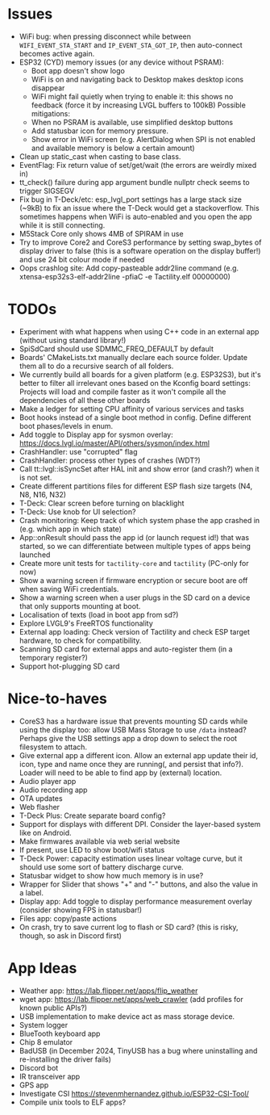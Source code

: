 # Issues
- WiFi bug: when pressing disconnect while between `WIFI_EVENT_STA_START` and `IP_EVENT_STA_GOT_IP`, then auto-connect becomes active again.
- ESP32 (CYD) memory issues (or any device without PSRAM):
  - Boot app doesn't show logo 
  - WiFi is on and navigating back to Desktop makes desktop icons disappear
  - WiFi might fail quietly when trying to enable it: this shows no feedback (force it by increasing LVGL buffers to 100kB)
  Possible mitigations: 
  - When no PSRAM is available, use simplified desktop buttons
  - Add statusbar icon for memory pressure.
  - Show error in WiFi screen (e.g. AlertDialog when SPI is not enabled and available memory is below a certain amount)
- Clean up static_cast when casting to base class.
- EventFlag: Fix return value of set/get/wait (the errors are weirdly mixed in)
- tt_check() failure during app argument bundle nullptr check seems to trigger SIGSEGV
- Fix bug in T-Deck/etc: esp_lvgl_port settings has a large stack size (~9kB) to fix an issue where the T-Deck would get a stackoverflow. This sometimes happens when WiFi is auto-enabled and you open the app while it is still connecting.
- M5Stack Core only shows 4MB of SPIRAM in use
- Try to improve Core2 and CoreS3 performance by setting swap_bytes of display driver to false (this is a software operation on the display buffer!) and use 24 bit colour mode if needed
- Oops crashlog site: Add copy-pasteable addr2line command (e.g. xtensa-esp32s3-elf-addr2line -pfiaC -e Tactility.elf 00000000)

# TODOs
- Experiment with what happens when using C++ code in an external app (without using standard library!)
- SpiSdCard should use SDMMC_FREQ_DEFAULT by default
- Boards' CMakeLists.txt manually declare each source folder. Update them all to do a recursive search of all folders.
- We currently build all boards for a given platform (e.g. ESP32S3), but it's better to filter all irrelevant ones based on the Kconfig board settings:
  Projects will load and compile faster as it won't compile all the dependencies of all these other boards
- Make a ledger for setting CPU affinity of various services and tasks
- Boot hooks instead of a single boot method in config. Define different boot phases/levels in enum.
- Add toggle to Display app for sysmon overlay: https://docs.lvgl.io/master/API/others/sysmon/index.html
- CrashHandler: use "corrupted" flag
- CrashHandler: process other types of crashes (WDT?)
- Call tt::lvgl::isSyncSet after HAL init and show error (and crash?) when it is not set.
- Create different partitions files for different ESP flash size targets (N4, N8, N16, N32)
- T-Deck: Clear screen before turning on blacklight
- T-Deck: Use knob for UI selection?
- Crash monitoring: Keep track of which system phase the app crashed in (e.g. which app in which state)
- App::onResult should pass the app id (or launch request id!) that was started, so we can differentiate between multiple types of apps being launched
- Create more unit tests for `tactility-core` and `tactility` (PC-only for now)
- Show a warning screen if firmware encryption or secure boot are off when saving WiFi credentials.
- Show a warning screen when a user plugs in the SD card on a device that only supports mounting at boot.
- Localisation of texts (load in boot app from sd?)
- Explore LVGL9's FreeRTOS functionality
- External app loading: Check version of Tactility and check ESP target hardware, to check for compatibility.
- Scanning SD card for external apps and auto-register them (in a temporary register?)
- Support hot-plugging SD card

# Nice-to-haves
- CoreS3 has a hardware issue that prevents mounting SD cards while using the display too: allow USB Mass Storage to use `/data` instead? Perhaps give the USB settings app a drop down to select the root filesystem to attach.
- Give external app a different icon. Allow an external app update their id, icon, type and name once they are running(, and persist that info?). Loader will need to be able to find app by (external) location.
- Audio player app
- Audio recording app
- OTA updates
- Web flasher
- T-Deck Plus: Create separate board config?
- Support for displays with different DPI. Consider the layer-based system like on Android.
- Make firmwares available via web serial website
- If present, use LED to show boot/wifi status
- T-Deck Power: capacity estimation uses linear voltage curve, but it should use some sort of battery discharge curve.
- Statusbar widget to show how much memory is in use?
- Wrapper for Slider that shows "+" and "-" buttons, and also the value in a label.
- Display app: Add toggle to display performance measurement overlay (consider showing FPS in statusbar!)
- Files app: copy/paste actions
- On crash, try to save current log to flash or SD card? (this is risky, though, so ask in Discord first)
 
# App Ideas
- Weather app: https://lab.flipper.net/apps/flip_weather
- wget app: https://lab.flipper.net/apps/web_crawler (add profiles for known public APIs?)
- USB implementation to make device act as mass storage device.
- System logger
- BlueTooth keyboard app
- Chip 8 emulator
- BadUSB (in December 2024, TinyUSB has a bug where uninstalling and re-installing the driver fails)
- Discord bot
- IR transceiver app
- GPS app
- Investigate CSI https://stevenmhernandez.github.io/ESP32-CSI-Tool/
- Compile unix tools to ELF apps?
